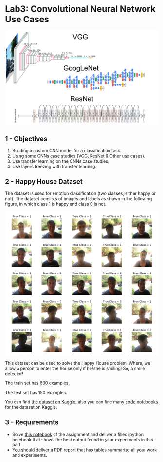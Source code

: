 # Lab3: Convolutional Neural Network Use Cases

![CNN Architectures](cnn_architectures.png)

## 1 - Objectives

1. Building a custom CNN model for a classification task.
2. Using some CNNs case studies (VGG, ResNet & Other use cases).
3. Use transfer learning on the CNNs case studies.
4. Use layers freezing with transfer learning.

## 2 - Happy House Dataset

The dataset is used for emotion classification (two classes, either happy or not). The dataset consists of images and labels as shawn in the following figure, in which class 1 is happy and class 0 is not.

![Happy House](happy_house.png)

This dataset can be used to solve the Happy House problem. Where, we allow a person to enter the house only if he/she is smiling! So, a smile detector!

The train set has 600 examples.

The test set has 150 examples.

You can find [the dataset on Kaggle](https://www.kaggle.com/iarunava/happy-house-dataset), also you can fine many [code notebooks](https://www.kaggle.com/iarunava/happy-house-dataset/code) for the dataset on Kaggle.

## 3 - Requirements

* Solve [this notebook](lab3.ipynb) of the assignment and deliver a filled ipython notebook that shows the best output found in your experiments in this part.
* You should deliver a PDF report that has tables summarize all your work and experiments.
